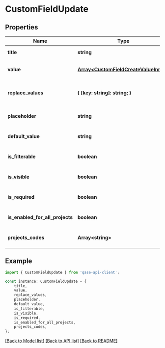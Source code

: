 # CustomFieldUpdate


## Properties

Name | Type | Description | Notes
------------ | ------------- | ------------- | -------------
**title** | **string** |  | [default to undefined]
**value** | [**Array&lt;CustomFieldCreateValueInner&gt;**](CustomFieldCreateValueInner.md) |  | [optional] [default to undefined]
**replace_values** | **{ [key: string]: string; }** | Dictionary of old values and their replacemants | [optional] [default to undefined]
**placeholder** | **string** |  | [optional] [default to undefined]
**default_value** | **string** |  | [optional] [default to undefined]
**is_filterable** | **boolean** |  | [optional] [default to undefined]
**is_visible** | **boolean** |  | [optional] [default to undefined]
**is_required** | **boolean** |  | [optional] [default to undefined]
**is_enabled_for_all_projects** | **boolean** |  | [optional] [default to undefined]
**projects_codes** | **Array&lt;string&gt;** |  | [optional] [default to undefined]

## Example

```typescript
import { CustomFieldUpdate } from 'qase-api-client';

const instance: CustomFieldUpdate = {
    title,
    value,
    replace_values,
    placeholder,
    default_value,
    is_filterable,
    is_visible,
    is_required,
    is_enabled_for_all_projects,
    projects_codes,
};
```

[[Back to Model list]](../README.md#documentation-for-models) [[Back to API list]](../README.md#documentation-for-api-endpoints) [[Back to README]](../README.md)
